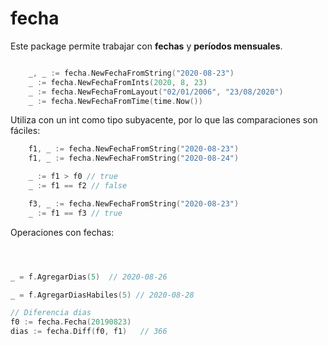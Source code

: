 # fecha

Este package permite trabajar con **fechas** y **períodos mensuales**.

```go

    _, _ := fecha.NewFechaFromString("2020-08-23")
    _ := fecha.NewFechaFromInts(2020, 8, 23)
    _ := fecha.NewFechaFromLayout("02/01/2006", "23/08/2020")
    _ := fecha.NewFechaFromTime(time.Now())

```

Utiliza con un int como tipo subyacente, por lo que las comparaciones son fáciles:

```go
    f1, _ := fecha.NewFechaFromString("2020-08-23")
    f1, _ := fecha.NewFechaFromString("2020-08-24")

    _ := f1 > f0 // true
    _ := f1 == f2 // false

    f3, _ := fecha.NewFechaFromString("2020-08-23")
    _ := f1 == f3 // true
```

Operaciones con fechas:

```go



_ = f.AgregarDias(5)  // 2020-08-26

_ = f.AgregarDiasHabiles(5) // 2020-08-28

// Diferencia dias
f0 := fecha.Fecha(20190823)
dias := fecha.Diff(f0, f1)   // 366
```
